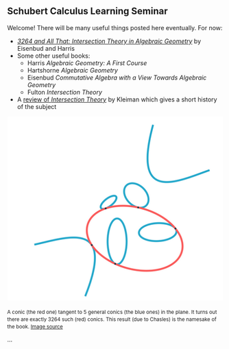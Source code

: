 ## Schubert Calculus Learning Seminar

Welcome! There will be many useful things posted here eventually. For now:

- [*3264 and All That: Intersection Theory in Algebraic Geometry*](https://dash.harvard.edu/handle/1/37367570) by Eisenbud and Harris
- Some other useful books:
    - Harris *Algebraic Geometry: A First Course* 
    - Hartshorne *Algebraic Geometry* 
    - Eisenbud *Commutative Algebra with a View Towards Algebraic Geometry*
    - Fulton *Intersection Theory*
- A [review of *Intersection Theory*](https://projecteuclid.org/journals/bulletin-of-the-american-mathematical-society-new-series/volume-12/issue-1/Review--William-Fulton-Intersection-theory-and-William-Fulton-Introduction/bams/1183552346.full) by Kleiman which gives a short history of the subject 

![](conics.png)

<small>A conic (the red one) tangent to 5 general conics (the blue ones) in the plane. It turns out there are exactly 3264 such (red) conics. This result (due to Chasles) is the namesake of the book. [Image source](https://www.juliahomotopycontinuation.org/3264/)</small>

...
